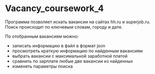 # Vacancy_coursework_4

Программа позволяет искать вакансии на сайтах hh.ru и superjob.ru.
Поиск происходит по ключевым словам, городу и дате.

По отобранным вакансиям можно:
- записать информацию в файл в формат json
- просмотреть краткую информацию по найденным вакансиям
- выбрать вакансии с максимальной заработной платой
- сравнить по зарплате любые две вакансии из найденных
- изменять параметры поиска
